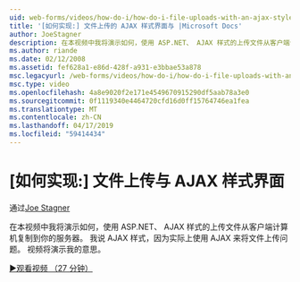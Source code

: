 ```yaml
---
uid: web-forms/videos/how-do-i/how-do-i-file-uploads-with-an-ajax-style-interface
title: '[如何实现:] 文件上传的 AJAX 样式界面与 |Microsoft Docs'
author: JoeStagner
description: 在本视频中我将演示如何，使用 ASP.NET、 AJAX 样式的上传文件从客户端计算机复制到你的服务器。 之所以说是因为没有 AJAX 样式...
ms.author: riande
ms.date: 02/12/2008
ms.assetid: fef628a1-e86d-428f-a931-e3bbae53a878
msc.legacyurl: /web-forms/videos/how-do-i/how-do-i-file-uploads-with-an-ajax-style-interface
msc.type: video
ms.openlocfilehash: 4a8e9020f2e171e4549670915290df5aab78a3e0
ms.sourcegitcommit: 0f1119340e4464720cfd16d0ff15764746ea1fea
ms.translationtype: MT
ms.contentlocale: zh-CN
ms.lasthandoff: 04/17/2019
ms.locfileid: "59414434"
---
```

# <a name="how-do-i--file-uploads-with-an-ajax-style-interface"></a>[如何实现:] 文件上传与 AJAX 样式界面

通过[Joe Stagner](https://github.com/JoeStagner)

在本视频中我将演示如何，使用 ASP.NET、 AJAX 样式的上传文件从客户端计算机复制到你的服务器。 我说 AJAX 样式，因为实际上使用 AJAX 来将文件上传问题。 视频将演示我的意思。

[&#9654;观看视频 （27 分钟）](https://channel9.msdn.com/Blogs/ASP-NET-Site-Videos/how-do-i-file-uploads-with-an-ajax-style-interface)
